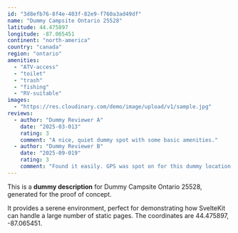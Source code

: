 ```yaml
---
id: "3d8efb76-8f4e-403f-82e9-f760a3ad49df"
name: "Dummy Campsite Ontario 25528"
latitude: 44.475897
longitude: -87.065451
continent: "north-america"
country: "canada"
region: "ontario"
amenities:
  - "ATV-access"
  - "toilet"
  - "trash"
  - "fishing"
  - "RV-suitable"
images:
  - "https://res.cloudinary.com/demo/image/upload/v1/sample.jpg"
reviews:
  - author: "Dummy Reviewer A"
    date: "2025-03-013"
    rating: 3
    comment: "A nice, quiet dummy spot with some basic amenities."
  - author: "Dummy Reviewer B"
    date: "2025-09-019"
    rating: 3
    comment: "Found it easily. GPS was spot on for this dummy location."
---
```


This is a **dummy description** for Dummy Campsite Ontario 25528, generated for the proof of concept.

It provides a serene environment, perfect for demonstrating how SvelteKit can handle a large number of static pages. The coordinates are 44.475897, -87.065451.
